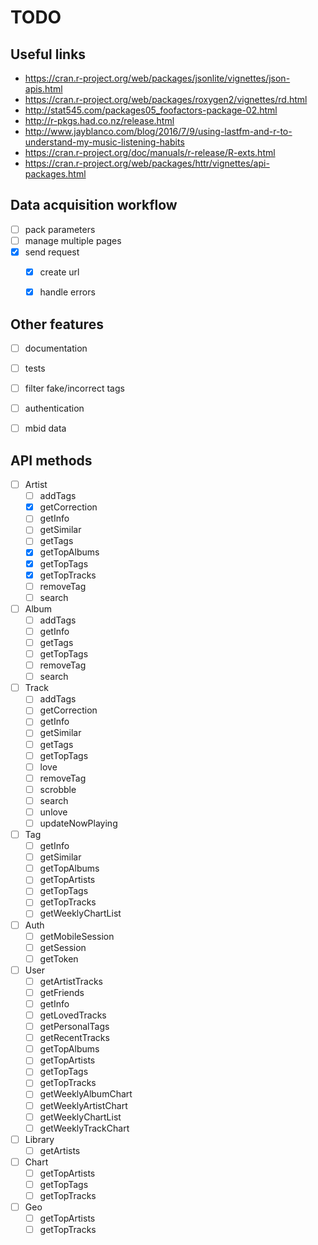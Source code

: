 # TODO

## Useful links
  - https://cran.r-project.org/web/packages/jsonlite/vignettes/json-apis.html
  - https://cran.r-project.org/web/packages/roxygen2/vignettes/rd.html
  - http://stat545.com/packages05_foofactors-package-02.html
  - http://r-pkgs.had.co.nz/release.html
  - http://www.jayblanco.com/blog/2016/7/9/using-lastfm-and-r-to-understand-my-music-listening-habits
  - https://cran.r-project.org/doc/manuals/r-release/R-exts.html
  - https://cran.r-project.org/web/packages/httr/vignettes/api-packages.html


## Data acquisition workflow
  - [ ] pack parameters
  - [ ] manage multiple pages
  - [x] send request
    - [x] create url
    - [x] handle errors


## Other features
  - [ ] documentation
  - [ ] tests
  - [ ] filter fake/incorrect tags
  - [ ] authentication
  - [ ] mbid data


## API methods

  - [ ] Artist
    - [ ] addTags
    - [x] getCorrection
    - [ ] getInfo
    - [ ] getSimilar
    - [ ] getTags
    - [x] getTopAlbums
    - [x] getTopTags
    - [x] getTopTracks
    - [ ] removeTag
    - [ ] search
  - [ ] Album
    - [ ] addTags
    - [ ] getInfo
    - [ ] getTags
    - [ ] getTopTags
    - [ ] removeTag
    - [ ] search
  - [ ] Track
    - [ ] addTags
    - [ ] getCorrection
    - [ ] getInfo
    - [ ] getSimilar
    - [ ] getTags
    - [ ] getTopTags
    - [ ] love
    - [ ] removeTag
    - [ ] scrobble
    - [ ] search
    - [ ] unlove
    - [ ] updateNowPlaying
  - [ ] Tag
    - [ ] getInfo
    - [ ] getSimilar
    - [ ] getTopAlbums
    - [ ] getTopArtists
    - [ ] getTopTags
    - [ ] getTopTracks
    - [ ] getWeeklyChartList

  - [ ] Auth
    - [ ] getMobileSession
    - [ ] getSession
    - [ ] getToken
  - [ ] User
    - [ ] getArtistTracks
    - [ ] getFriends
    - [ ] getInfo
    - [ ] getLovedTracks
    - [ ] getPersonalTags
    - [ ] getRecentTracks
    - [ ] getTopAlbums
    - [ ] getTopArtists
    - [ ] getTopTags
    - [ ] getTopTracks
    - [ ] getWeeklyAlbumChart
    - [ ] getWeeklyArtistChart
    - [ ] getWeeklyChartList
    - [ ] getWeeklyTrackChart
  - [ ] Library
    - [ ] getArtists

  - [ ] Chart
    - [ ] getTopArtists
    - [ ] getTopTags
    - [ ] getTopTracks
  - [ ] Geo
    - [ ] getTopArtists
    - [ ] getTopTracks
